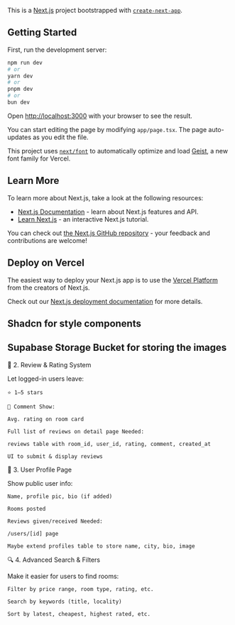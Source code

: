 This is a [Next.js](https://nextjs.org) project bootstrapped with [`create-next-app`](https://nextjs.org/docs/app/api-reference/cli/create-next-app).

## Getting Started

First, run the development server:

```bash
npm run dev
# or
yarn dev
# or
pnpm dev
# or
bun dev
```

Open [http://localhost:3000](http://localhost:3000) with your browser to see the result.

You can start editing the page by modifying `app/page.tsx`. The page auto-updates as you edit the file.

This project uses [`next/font`](https://nextjs.org/docs/app/building-your-application/optimizing/fonts) to automatically optimize and load [Geist](https://vercel.com/font), a new font family for Vercel.

## Learn More

To learn more about Next.js, take a look at the following resources:

- [Next.js Documentation](https://nextjs.org/docs) - learn about Next.js features and API.
- [Learn Next.js](https://nextjs.org/learn) - an interactive Next.js tutorial.

You can check out [the Next.js GitHub repository](https://github.com/vercel/next.js) - your feedback and contributions are welcome!

## Deploy on Vercel

The easiest way to deploy your Next.js app is to use the [Vercel Platform](https://vercel.com/new?utm_medium=default-template&filter=next.js&utm_source=create-next-app&utm_campaign=create-next-app-readme) from the creators of Next.js.

Check out our [Next.js deployment documentation](https://nextjs.org/docs/app/building-your-application/deploying) for more details.


## Shadcn for style components
## Supabase Storage Bucket for storing the images

🌟 2. Review & Rating System

Let logged-in users leave:

    ⭐ 1–5 stars

    📝 Comment Show:

    Avg. rating on room card

    Full list of reviews on detail page Needed:

    reviews table with room_id, user_id, rating, comment, created_at

    UI to submit & display reviews

👤 3. User Profile Page

Show public user info:

    Name, profile pic, bio (if added)

    Rooms posted

    Reviews given/received Needed:

    /users/[id] page

    Maybe extend profiles table to store name, city, bio, image

🔍 4. Advanced Search & Filters

Make it easier for users to find rooms:

    Filter by price range, room type, rating, etc.

    Search by keywords (title, locality)

    Sort by latest, cheapest, highest rated, etc.

